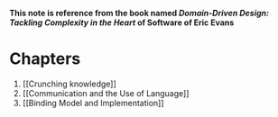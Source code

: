 **This note is reference from the book named *Domain-Driven Design: Tackling Complexity in the Heart* of Software of Eric Evans**
# Chapters
1. [[Crunching knowledge]]
2. [[Communication and the Use of Language]]
3. [[Binding Model and Implementation]]